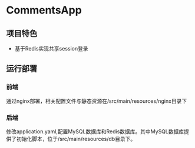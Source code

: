 # CommentsApp

## 项目特色

+ 基于Redis实现共享session登录

## 运行部署

### 前端

通过nginx部署，相关配置文件与静态资源在/src/main/resources/nginx目录下

### 后端

修改application.yaml,配置MySQL数据库和Redis数据库。其中MySQL数据库提供了初始化脚本，位于/src/main/resources/db目录下。

## 
